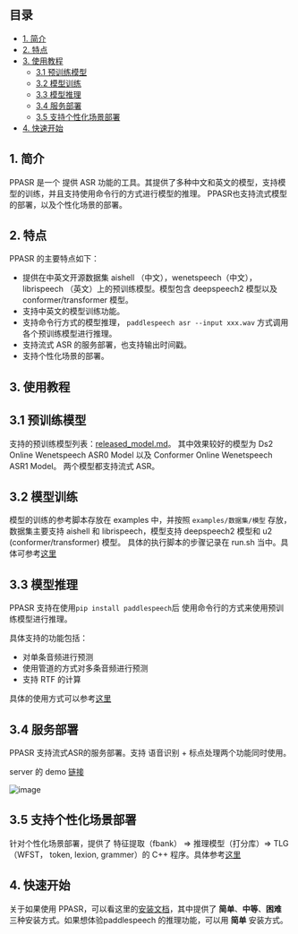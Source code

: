 ## 目录
- [1. 简介](#1)
- [2. 特点](#2)
- [3. 使用教程](#3)
    - [3.1 预训练模型](#31)
    - [3.2 模型训练](#32)
    - [3.3 模型推理](#33)
    - [3.4 服务部署](#33)
    - [3.5 支持个性化场景部署](#33)
- [4. 快速开始](#4)

<a name="1"></a>
## 1. 简介

PPASR 是一个 提供 ASR 功能的工具。其提供了多种中文和英文的模型，支持模型的训练，并且支持使用命令行的方式进行模型的推理。 PPASR也支持流式模型的部署，以及个性化场景的部署。

<a name="2"></a>
## 2. 特点
PPASR 的主要特点如下：
-  提供在中英文开源数据集 aishell （中文），wenetspeech（中文），librispeech （英文）上的预训练模型。模型包含 deepspeech2 模型以及 conformer/transformer 模型。
-  支持中英文的模型训练功能。
-  支持命令行方式的模型推理， `paddlespeech asr --input xxx.wav` 方式调用各个预训练模型进行推理。
-  支持流式 ASR 的服务部署，也支持输出时间戳。
-  支持个性化场景的部署。

## 3. 使用教程

<a name="31"></a>
## 3.1 预训练模型
支持的预训练模型列表：[released_model.md](https://github.com/PaddlePaddle/PaddleSpeech/blob/develop/docs/source/released_model.md)。
其中效果较好的模型为 Ds2 Online Wenetspeech ASR0 Model 以及 Conformer Online Wenetspeech ASR1 Model。 两个模型都支持流式 ASR。


<a name="32"></a>
## 3.2 模型训练

模型的训练的参考脚本存放在 examples 中，并按照 `examples/数据集/模型` 存放，数据集主要支持 aishell 和 librispeech，模型支持 deepspeech2 模型和 u2 (conformer/transformer) 模型。
具体的执行脚本的步骤记录在 run.sh 当中。具体可参考[这里](https://github.com/PaddlePaddle/PaddleSpeech/tree/develop/examples/aishell/asr1)


<a name="33"></a>
## 3.3 模型推理

PPASR 支持在使用`pip install paddlespeech`后 使用命令行的方式来使用预训练模型进行推理。

具体支持的功能包括：

- 对单条音频进行预测
- 使用管道的方式对多条音频进行预测
- 支持 RTF 的计算

具体的使用方式可以参考[这里](https://github.com/PaddlePaddle/PaddleSpeech/blob/develop/demos/speech_recognition/README_cn.md) 


<a name="34"></a>
## 3.4 服务部署

PPASR 支持流式ASR的服务部署。支持 语音识别 + 标点处理两个功能同时使用。

server 的 demo [链接](https://github.com/PaddlePaddle/PaddleSpeech/tree/develop/demos/streaming_asr_server)

![image](https://user-images.githubusercontent.com/87408988/168255342-1fc790c0-16f4-4540-a861-db239076727c.png)

<a name="35"></a>
## 3.5 支持个性化场景部署

针对个性化场景部署，提供了 特征提取（fbank） => 推理模型（打分库）=> TLG（WFST， token, lexion, grammer）的 C++ 程序。具体参考[这里](https://github.com/PaddlePaddle/PaddleSpeech/tree/develop/speechx)

<a name="4"></a>
## 4. 快速开始

关于如果使用 PPASR，可以看这里的[安装文档](https://github.com/PaddlePaddle/PaddleSpeech/blob/develop/docs/source/install_cn.md)，其中提供了 **简单**、**中等**、**困难** 三种安装方式。如果想体验paddlespeech 的推理功能，可以用 **简单** 安装方式。


